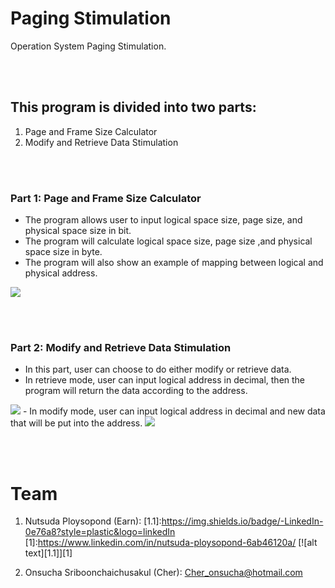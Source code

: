 # Paging Stimulation
Operation System Paging Stimulation.

<br><br>
## This program is divided into two parts: 
1. Page and Frame Size Calculator 
2. Modify and Retrieve Data Stimulation

<br><br>
### Part 1: Page and Frame Size Calculator 
- The program allows user to input logical space size, page size, and physical space size in bit.
- The program will calculate logical space size, page size ,and physical space size in byte.
- The program will also show an example of mapping between logical and physical address.
<img src=“assets/calculator.png”>

<br><br>
### Part 2: Modify and Retrieve Data Stimulation
- In this part, user can choose to do either modify or retrieve data.
- In retrieve mode, user can input logical address in decimal, then the program will return the data according to the address.
<img src=“assets/retrieve.png”>
- In modify mode, user can input logical address in decimal and new data that will be put into the address.
<img src=“assets/modity.png”>

<br><br>
# Team
1. Nutsuda Ploysopond (Earn):
    [1.1]:https://img.shields.io/badge/-LinkedIn-0e76a8?style=plastic&logo=linkedIn
    [1]:https://www.linkedin.com/in/nutsuda-ploysopond-6ab46120a/
    [![alt text][1.1]][1]
    
2. Onsucha Sriboonchaichusakul (Cher): Cher_onsucha@hotmail.com 


